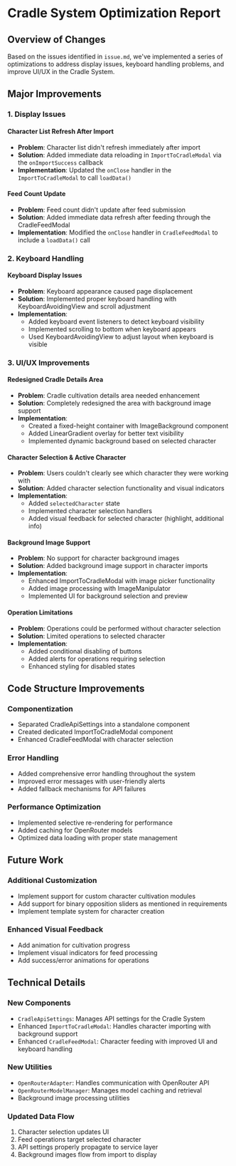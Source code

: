 # Cradle System Optimization Report

## Overview of Changes

Based on the issues identified in `issue.md`, we've implemented a series of optimizations to address display issues, keyboard handling problems, and improve UI/UX in the Cradle System.

## Major Improvements

### 1. Display Issues

#### Character List Refresh After Import
- **Problem**: Character list didn't refresh immediately after import
- **Solution**: Added immediate data reloading in `ImportToCradleModal` via the `onImportSuccess` callback
- **Implementation**: Updated the `onClose` handler in the `ImportToCradleModal` to call `loadData()`

#### Feed Count Update
- **Problem**: Feed count didn't update after feed submission
- **Solution**: Added immediate data refresh after feeding through the CradleFeedModal
- **Implementation**: Modified the `onClose` handler in `CradleFeedModal` to include a `loadData()` call

### 2. Keyboard Handling

#### Keyboard Display Issues
- **Problem**: Keyboard appearance caused page displacement
- **Solution**: Implemented proper keyboard handling with KeyboardAvoidingView and scroll adjustment
- **Implementation**: 
  - Added keyboard event listeners to detect keyboard visibility
  - Implemented scrolling to bottom when keyboard appears
  - Used KeyboardAvoidingView to adjust layout when keyboard is visible

### 3. UI/UX Improvements

#### Redesigned Cradle Details Area
- **Problem**: Cradle cultivation details area needed enhancement
- **Solution**: Completely redesigned the area with background image support
- **Implementation**: 
  - Created a fixed-height container with ImageBackground component
  - Added LinearGradient overlay for better text visibility
  - Implemented dynamic background based on selected character

#### Character Selection & Active Character
- **Problem**: Users couldn't clearly see which character they were working with
- **Solution**: Added character selection functionality and visual indicators
- **Implementation**: 
  - Added `selectedCharacter` state
  - Implemented character selection handlers
  - Added visual feedback for selected character (highlight, additional info)

#### Background Image Support
- **Problem**: No support for character background images
- **Solution**: Added background image support in character imports
- **Implementation**: 
  - Enhanced ImportToCradleModal with image picker functionality
  - Added image processing with ImageManipulator
  - Implemented UI for background selection and preview

#### Operation Limitations
- **Problem**: Operations could be performed without character selection
- **Solution**: Limited operations to selected character
- **Implementation**: 
  - Added conditional disabling of buttons
  - Added alerts for operations requiring selection
  - Enhanced styling for disabled states

## Code Structure Improvements

### Componentization
- Separated CradleApiSettings into a standalone component
- Created dedicated ImportToCradleModal component
- Enhanced CradleFeedModal with character selection

### Error Handling
- Added comprehensive error handling throughout the system
- Improved error messages with user-friendly alerts
- Added fallback mechanisms for API failures

### Performance Optimization
- Implemented selective re-rendering for performance
- Added caching for OpenRouter models
- Optimized data loading with proper state management

## Future Work

### Additional Customization
- Implement support for custom character cultivation modules
- Add support for binary opposition sliders as mentioned in requirements
- Implement template system for character creation

### Enhanced Visual Feedback
- Add animation for cultivation progress
- Implement visual indicators for feed processing
- Add success/error animations for operations

## Technical Details

### New Components
- `CradleApiSettings`: Manages API settings for the Cradle System
- Enhanced `ImportToCradleModal`: Handles character importing with background support
- Enhanced `CradleFeedModal`: Character feeding with improved UI and keyboard handling

### New Utilities
- `OpenRouterAdapter`: Handles communication with OpenRouter API
- `OpenRouterModelManager`: Manages model caching and retrieval
- Background image processing utilities

### Updated Data Flow
1. Character selection updates UI
2. Feed operations target selected character
3. API settings properly propagate to service layer
4. Background images flow from import to display
